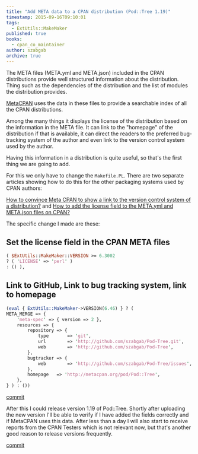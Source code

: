 ```yaml
---
title: "Add META data to a CPAN distribution (Pod::Tree 1.19)"
timestamp: 2015-09-16T09:10:01
tags:
  - ExtUtils::MakeMaker
published: true
books:
  - cpan_co_maintainer
author: szabgab
archive: true
---
```



The META files (META.yml and META.json) included in the CPAN distributions provide well structured information
about the distribution. Thing such as the dependencies of the distribution and the list of modules the
distribution provides.

[MetaCPAN](https://metacpan.org/) uses the data in these files to provide a searchable
index of all the CPAN distributions.


Among the many things it displays the license of the distribution
based on the information in the META file. It can link to the "homepage" of the distribution if that is available,
it can direct the readers to the preferred bug-tracking system of the author and even link to the version control
system used by the author.

Having this information in a distribution is quite useful, so that's the first thing we are going to add.

For this we only have to change the `Makefile.PL`.
There are two separate articles showing how to do this for the other packaging systems used by CPAN authors:

[How to convince Meta CPAN to show a link to the version control system of a distribution?](/how-to-add-link-to-version-control-system-of-a-cpan-distributions)
and [How to add the license field to the META.yml and META.json files on CPAN?](/how-to-add-the-license-field-to-meta-files-on-cpan)

The specific change I made are these:

## Set the license field in the CPAN META files

```perl
( $ExtUtils::MakeMaker::VERSION >= 6.3002
? ( 'LICENSE' => 'perl' )
: () ),
```

## Link to GitHub, Link to bug tracking system, link to homepage


```perl
(eval { ExtUtils::MakeMaker->VERSION(6.46) } ? (
META_MERGE => {
    'meta-spec' => { version => 2 },
    resources => {
        repository => {
            type       => 'git',
            url        => 'http://github.com/szabgab/Pod-Tree.git',
            web        => 'http://github.com/szabgab/Pod-Tree',
        },
        bugtracker => {
            web        => 'http://github.com/szabgab/Pod-Tree/issues',
        },
        homepage   => 'http://metacpan.org/pod/Pod::Tree',
    },
} ) : ())
```

[commit](https://github.com/szabgab/Pod-Tree/commit/72ab98142bab1e1801c4b2f1d4d0881dcb529038)

After this I could release version 1.19 of Pod::Tree. Shortly after uploading the new version I'll be able to verify
if I have added the fields correctly and if MetaCPAN uses this data.
After less than a  day I will also start to receive reports from the CPAN Testers which is not relevant now, but that's another
good reason to release versions frequently.

[commit](https://github.com/szabgab/Pod-Tree/commit/eafb4d5be0d4c289a3e5b6d8e992851eac23dd2d)


